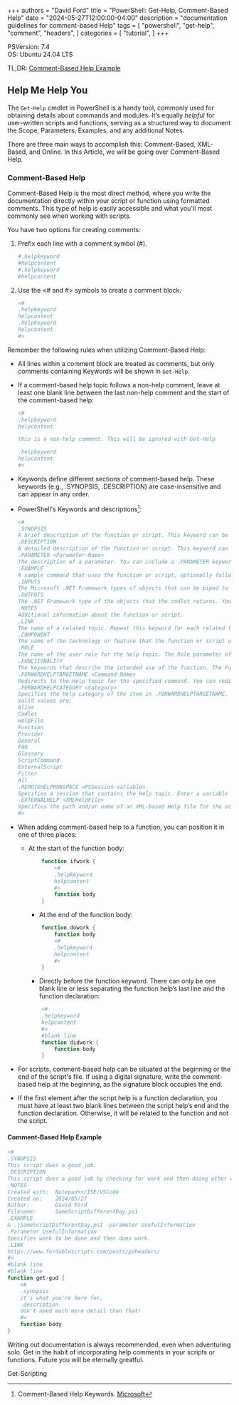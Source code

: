 +++
authors = "David Ford"
title = "PowerShell: Get-Help, Comment-Based Help"
date = "2024-05-27T12:00:00-04:00"
description = "documentation guidelines for comment-based Help"
tags = [
    "powershell",
    "get-help",
    "comment",
    "headers",
]
categories = [
    "tutorial",
]
+++

PSVersion: 7.4  
OS: Ubuntu 24.04 LTS

TL;DR: [Comment-Based Help Example](#comment-based-help-example)

<!--Intro-->

## Help Me Help You

The `Get-Help` cmdlet in PowerShell is a handy tool, commonly used for obtaining details about commands and modules. It’s equally _helpful_ for user-written scripts and functions, serving as a structured way to document the Scope, Parameters, Examples, and any additional Notes.

There are three main ways to accomplish this: Comment-Based, XML-Based, and Online. In this Article, we will be going over Comment-Based Help.

<!--Brief Overview-->

### Comment-Based Help

Comment-Based Help is the most direct method, where you write the documentation directly within your script or function using formatted comments. This type of help is easily accessible and what you'll most commonly see when working with scripts.

You have two options for creating comments:

1. Prefix each line with a comment symbol (#).  

    ```powershell
    #.helpkeyword
    #helpcontent
    #.helpkeyword
    #helpcontent
    ```

2. Use the <# and #> symbols to create a comment block.  

    ```powershell
    <#
    .helpkeyword
    helpcontent
    .helpkeyword
    helpcontent
    #>
    ```

Remember the following rules when utilizing Comment-Based Help:

* All lines within a comment block are treated as comments, but only comments containing Keywords will be shown in `Get-Help`.

* If a comment-based help topic follows a non-help comment, leave at least one blank line between the last non-help comment and the start of the comment-based help:

    ```powershell
    <#
    .helpkeyword
    helpcontent

    this is a non-help comment. This will be ignored with Get-Help

    .helpkeyword
    helpcontent
    #>
    ```

* Keywords define different sections of comment-based help. These keywords (e.g., .SYNOPSIS, .DESCRIPTION) are case-insensitive and can appear in any order.

* PowerShell's Keywords and descriptions[^1]:

    ```powershell
    <# 
    .SYNOPSIS
    A brief description of the function or script. This keyword can be used only once in each topic.
    .DESCRIPTION
    A detailed description of the function or script. This keyword can be used only once in each topic.
    .PARAMETER <Parameter-Name>
    The description of a parameter. You can include a .PARAMETER keyword for each parameter in the function or script.
    .EXAMPLE
    A sample command that uses the function or script, optionally followed by sample output and a description. Repeat this keyword for each example.
    .INPUTS
    The Microsoft .NET Framework types of objects that can be piped to the function or script. You can also include a description of the input objects.
    .OUTPUTS
    The .NET Framework type of the objects that the cmdlet returns. You can also include a description of the returned objects.
    .NOTES
    Additional information about the function or script.
    .LINK
    The name of a related topic. Repeat this keyword for each related topic. This content appears in the Related Links section of the Help topic.
    .COMPONENT
    The name of the technology or feature that the function or script uses, or to which it's related. The Component parameter of Get-Help uses this value to filter the search results returned by Get-Help.
    .ROLE
    The name of the user role for the help topic. The Role parameter of Get-Help uses this value to filter the search results returned by Get-Help.
    .FUNCTIONALITY
    The keywords that describe the intended use of the function. The Functionality parameter of Get-Help uses this value to filter the search results returned by Get-Help.
    .FORWARDHELPTARGETNAME <Command-Name>
    Redirects to the Help topic for the specified command. You can redirect users to any Help topic, including Help topics for a function, script, cmdlet, or provider.
    .FORWARDHELPCATEGORY <Category>
    Specifies the Help category of the item in .FORWARDHELPTARGETNAME. Use this keyword to avoid conflicts when there are commands with the same name.
    Valid values are:
    Alias
    Cmdlet
    HelpFile
    Function
    Provider
    General
    FAQ
    Glossary
    ScriptCommand
    ExternalScript
    Filter
    All
    .REMOTEHELPRUNSPACE <PSSession-variable>
    Specifies a session that contains the Help topic. Enter a variable that contains a PSSession. This keyword is used by the Export-PSSession cmdlet to find the Help topics for the exported commands.
    .EXTERNALHELP <XMLHelpFile>
    Specifies the path and/or name of an XML-based Help file for the script or function.
    #>
    ```

* When adding comment-based help to a function, you can position it in one of three places:

  * At the start of the function body:

    ```powershell
        function ifwork {
            <#
            .helpkeyword
            helpcontent
            #>
            function body
        }
    ```

    * At the end of the function body:

    ```powershell
        function dowork {
            function body
            <#
            .helpkeyword
            helpcontent
            #>
        }
    ```

    * Directly before the function keyword. There can only be one blank line or less separating the function help’s last line and the function declaration:

    ```powershell
        <#
        .helpkeyword
        helpcontent
        #>
        #blank line
        function didwork {
            function body
        }
    ```

* For scripts, comment-based help can be situated at the beginning or the end of the script's file. If using a digital signature, write the comment-based help at the beginning, as the signature block occupies the end.
  
* If the first element after the script help is a function declaration, you must have at least two blank lines between the script help’s end and the function declaration. Otherwise, it will be related to the function and not the script.

<!--Example-->

#### Comment-Based Help Example

```powershell
<# 
.SYNOPSIS
This script does a good job.
.DESCRIPTION
This script does a good job by checking for work and then doing other work if work is found.
.NOTES
Created with:  Notepad++/ISE/VSCode
Created on:    2024/05/27
Author:        David Ford
Filename:      SameScriptDifferentDay.ps1
.EXAMPLE
& .\SameScriptDifferentDay.ps1 -parameter UsefulInformation
.Parameter UsefulInformation 
Specifies work to be done and then does work.
.LINK
https://www.fordablescripts.com/posts/psheaders/
#>
#blank line
#blank line
function get-gud {
    <#
    .synopsis
    it's what you're here for.
    .description
    don't need much more detail than that!
    #>
    function body
}
```

Writing out documentation is always recommended, even when adventuring solo. Get in the habit of incorporating help comments in your scripts or functions. Future you will be eternally greatful.

Get-Scripting

[^1]:Comment-Based Help Keywords. [Microsoft](https://learn.microsoft.com/en-us/powershell/scripting/developer/help/comment-based-help-keywords?view=powershell-7.4)
